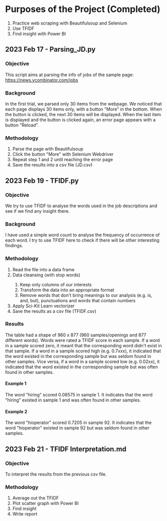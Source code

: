 # Purposes of the Project (Completed)
<ol>
  <li>Practice web scraping with Beautifulsoup and Selenium</li>
  <li>Use TFIDF</li>
  <li>Find insight with Power BI</li>
</ol>

## 2023 Feb 17 - Parsing_JD.py
### Objective
This script aims at parsing the info of jobs of the sample page: https://news.ycombinator.com/jobs

### Background
In the first trial, we parsed only 30 items from the webpage. We noticed that each page displays 30 items only, with a button "More" in the bottom.
When the button is clicked, the next 30 items will be displayed. 
When the last item is displayed and the button is clicked again, an error page appears with a button "Reload".

### Methodology
<ol>
  <li>Parse the page with Beautifulsoup</li>
  <li>Click the button "More" with Selenium Webdriver</li>
  <li>Repeat step 1 and 2 until reaching the error page</li>
  <li>Save the results into a csv file (JD.csv)</li>
</ol>

## 2023 Feb 19 - TFIDF.py
### Objective
We try to use TFIDF to analyse the words used in the job descriptions and see if we find any insight there.

### Background
I have used a simple word count to analyse the frequency of occurrence of each word. I try to use TFIDF here to check if there will be other interesting findings.

### Methodology
<ol>
  <li>Read the file into a data frame</li>
  <li>Data cleansing (with stop words)</li>
  <ol>
    <li>Keep only columns of our interests</li>
    <li>Transform the data into an appropriate format</li>
    <li>Remove words that don't bring meanings to our analysis (e.g. is, and, but), punctuations and words that contain numbers</li>
  </ol>
  <li>Apply Sci-Kit Learn vectorizer</li>
  <li>Save the results as a csv file (TFIDF.csv)</li>
</ol>

### Results
The table had a shape of 960 x 877 (960 samples/openings and 877 different words). Words were rated a TFIDF score in each sample. If a word in a sample scored zero, it meant that the corresponding word didn't exist in that sample. If a word in a sample scored high (e.g. 0.7xxx), it indicated that the word existed in the corresponding sample but was seldom found in other samples. Vice versa, if a word in a sample scored low (e.g. 0.02xx), it indicated that the word existed in the corresponding sample but was often found in other samples.

#### Example 1
The word "hiring" scored 0.08575 in sample 1. It indicates that the word "hiring" existed in sample 1 and was often found in other samples.

#### Example 2
The word "hioperator" scored 0.7205 in sample 92. It indicates that the word "hioperator" existed in sample 92 but was seldom found in other samples.

## 2023 Feb 21 - TFIDF Interpretation.md
### Objective
To interpret the results from the previous csv file.

### Methodology
1. Average out the TFIDF
2. Plot scatter graph with Power BI
3. Find insight
4. Write report
